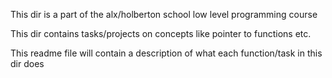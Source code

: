 This dir is a part of the alx/holberton school low level programming course 

This dir contains tasks/projects on concepts like pointer to functions etc.

This readme file will contain a description of what each function/task in this dir does 

